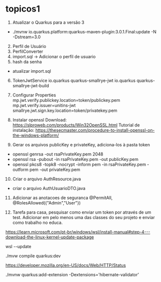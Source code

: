 # topicos1

1) Atualizar o Quarkus para a versão 3
 - ./mvnw io.quarkus.platform:quarkus-maven-plugin:3.0.1.Final:update -N -Dstream=3.0
2) Perfil de Usuário
3) PerfilConverter
4) import.sql -> Adicionar o perfil de usuario
5) hash da senha
 - atualizar import.sql
6) TokenJwtService
    <dependency>
      <groupId>io.quarkus</groupId>
      <artifactId>quarkus-smallrye-jwt</artifactId>
    </dependency>
    <dependency>
      <groupId>io.quarkus</groupId>
      <artifactId>quarkus-smallrye-jwt-build</artifactId>
    </dependency>
7) Configurar Properties
	mp.jwt.verify.publickey.location=token/publickey.pem
	mp.jwt.verify.issuer=unitins-jwt
	smallrye.jwt.sign.key.location=token/privatekey.pem

8) Instalar openssl
	Download: https://slproweb.com/products/Win32OpenSSL.html
	Tutorial de instalação: https://thesecmaster.com/procedure-to-install-openssl-on-the-windows-platform/

9) Gerar os arquivos publicKey e privateKey, adiciona-los à pasta token
- openssl genrsa -out rsaPrivateKey.pem 2048
- openssl rsa -pubout -in rsaPrivateKey.pem -out publicKey.pem
- openssl pkcs8 -topk8 -nocrypt -inform pem -in rsaPrivateKey.pem -outform pem -out privateKey.pem

10) Criar o arquivo AuthResource.java
 - criar o arquivo AuthUsuarioDTO.java

11) Adicionar as anotacoes de seguranca
    @PermitAll, @RolesAllowed({"Admin","User"})

12) Tarefa para casa, pesquisar como enviar um token por através de um test. Adicionar em pelo menos uma das classes do seu projeto e enviar como trabalho no educa.









https://learn.microsoft.com/pt-br/windows/wsl/install-manual#step-4---download-the-linux-kernel-update-package



wsl --update 

./mvw compile quarkus:dev


https://developer.mozilla.org/en-US/docs/Web/HTTP/Status


./mvnw quarkus:add-extension -Dextensions='hibernate-validator'

